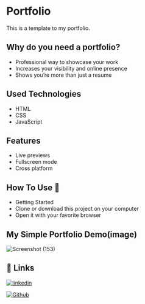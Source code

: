 
# Portfolio

This is a template to my portfolio.

## Why do you need a portfolio?
- Professional way to showcase your work  
- Increases your visibility and online presence  
- Shows you’re more than just a resume 

## Used Technologies

- HTML
- CSS
- JavaScript

## Features


- Live previews
- Fullscreen mode
- Cross platform


## How To Use 🔧
- Getting Started  
- Clone or download this project on your computer  
- Open it with your favorite browser

## My Simple Portfolio Demo(image)
![Screenshot (153)](https://user-images.githubusercontent.com/89963571/151383196-2b0be378-cbc2-4d56-ab99-ddd7a24b6ee5.png)

## 🔗 Links

[![linkedin](https://img.shields.io/badge/linkedin-0A66C2?style=for-the-badge&logo=linkedin&logoColor=white)](https://www.linkedin.com/in/karishma-chavan-bb02b4208/)

[![Github](https://img.shields.io/badge/github-0A66C2?style=for-the-badge&logo=github&color=black)](https://github.com/KarishmaCh)